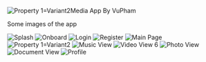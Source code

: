 ![Property 1=Variant2](https://github.com/quocvuphamdinh/MediaApp/assets/89455060/53625575-ada3-4cc8-85fd-005bf0c0da9f)Media App By VuPham

Some images of the app


![Splash](https://github.com/quocvuphamdinh/MediaApp/assets/89455060/61d9f8a4-a20f-4834-97cf-8b9f2b185b1d)
![Onboard](https://github.com/quocvuphamdinh/MediaApp/assets/89455060/cecc59fb-c6d4-415a-b510-1a646fc63802)
![Login](https://github.com/quocvuphamdinh/MediaApp/assets/89455060/883cb2af-3006-4ed2-892d-a139276b24dd)
![Register](https://github.com/quocvuphamdinh/MediaApp/assets/89455060/23fcf7d7-1998-4c26-a4a5-f0e90042e710)
![Main Page](https://github.com/quocvuphamdinh/MediaApp/assets/89455060/5a386e45-96d1-4355-bf49-b7dd10d887ea)
![Property 1=Variant2](https://github.com/quocvuphamdinh/MediaApp/assets/89455060/40b062b5-7305-4ca3-8d64-e5c92db59a5f)
![Music View](https://github.com/quocvuphamdinh/MediaApp/assets/89455060/544beca1-21ba-47b4-9c6f-d5c830f59384)
![Video View 6](https://github.com/quocvuphamdinh/MediaApp/assets/89455060/63124198-1b88-4179-be45-c36624fee103)
![Photo View](https://github.com/quocvuphamdinh/MediaApp/assets/89455060/e20d46cb-ec0f-4de1-b1dc-1623162e5b79)
![Document View](https://github.com/quocvuphamdinh/MediaApp/assets/89455060/36c600cc-ccc7-4bee-8d1d-06a106575dc7)
![Profile](https://github.com/quocvuphamdinh/MediaApp/assets/89455060/4f3d4cb1-c652-4261-93be-593eef783f52)

